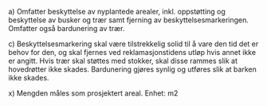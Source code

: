a) Omfatter beskyttelse av nyplantede arealer, inkl. oppstøtting og beskyttelse av busker og trær samt fjerning av beskyttelsesmarkeringen. Omfatter også bardunering av trær.

c) Beskyttelsesmarkering skal være tilstrekkelig solid til å vare den tid det er behov for den, og skal fjernes ved reklamasjonstidens utløp hvis annet ikke er angitt. Hvis trær skal støttes med stokker, skal disse rammes slik at hovedrøtter ikke skades. Bardunering gjøres synlig og utføres slik at barken ikke skades.

x) Mengden måles som prosjektert areal. Enhet: m2

